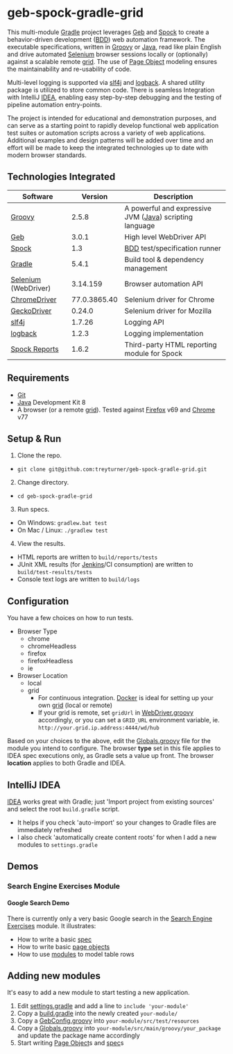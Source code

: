 # geb-spock-gradle-grid

This multi-module [Gradle] project leverages [Geb] and [Spock] to create a behavior-driven development ([BDD]) web automation framework. The executable specifications, written in [Groovy] or [Java], read like plain English and drive automated [Selenium] browser sessions locally or (optionally) against a scalable remote [grid]. The use of [Page Object] modeling ensures the maintainability and re-usability of code.

Multi-level logging is supported via [slf4j] and [logback]. A shared utility package is utilized to store common code. There is seamless Integration with IntelliJ [IDEA], enabling easy step-by-step debugging and the testing of pipeline automation entry-points.

The project is intended for educational and demonstration purposes, and can serve as a starting point to rapidly develop functional web application test suites or automation scripts across a variety of web applications. Additional examples and design patterns will be added over time and an effort will be made to keep the integrated technologies up to date with modern browser standards.

[Page Object]: https://github.com/SeleniumHQ/selenium/wiki/PageObjects

## Technologies Integrated

Software                |Version        |Description
---                     |---            |---
[Groovy]                |2.5.8          |A powerful and expressive JVM ([Java]) scripting language
[Geb] 	                |3.0.1          |High level WebDriver API
[Spock]	                |1.3            |[BDD] test/specification runner
[Gradle]                |5.4.1          |Build tool & dependency management
[Selenium] (WebDriver)  |3.14.159       |Browser automation API
[ChromeDriver]          |77.0.3865.40   |Selenium driver for Chrome
[GeckoDriver]           |0.24.0         |Selenium driver for Mozilla
[slf4j]                 |1.7.26         |Logging API
[logback]               |1.2.3          |Logging implementation
[Spock Reports]         |1.6.2          |Third-party HTML reporting module for Spock

[Groovy]: http://groovy-lang.org/
[Geb]: http://gebish.org
[Spock]: http://spockframework.org
[Spock Reports]: https://github.com/renatoathaydes/spock-reports
[BDD]: https://en.wikipedia.org/wiki/Behavior-driven_development
[Gradle]: https://gradle.org
[Selenium]: http://docs.seleniumhq.org
[Grid]: https://github.com/SeleniumHQ/docker-selenium
[ChromeDriver]: https://sites.google.com/a/chromium.org/chromedriver
[GeckoDriver]: https://github.com/mozilla/geckodriver
[slf4j]: http://www.slf4j.org
[logback]: http://logback.qos.ch
[IDEA]: https://www.jetbrains.com/idea

## Requirements
- [Git]
- [Java] Development Kit 8
- A browser (or a remote [grid]). Tested against [Firefox] v69 and [Chrome] v77

[Git]: https://git-scm.com/
[Java]: http://www.oracle.com/technetwork/java/javase/downloads/jdk8-downloads-2133151.html
[Firefox]: https://www.mozilla.org/en-US/firefox/new
[Chrome]: https://www.google.com/chrome/browser/desktop

## Setup & Run
1. Clone the repo.
  - `git clone git@github.com:treyturner/geb-spock-gradle-grid.git`
2. Change directory.
  - `cd geb-spock-gradle-grid`
3. Run specs.
  - On Windows: `gradlew.bat test`
  - On Mac / Linux: `./gradlew test`
4. View the results.
  - HTML reports are written to `build/reports/tests`
  - JUnit XML results (for [Jenkins]/CI consumption) are written to `build/test-results/tests`
  - Console text logs are written to `build/logs`

[Jenkins]: https://jenkins.io

## Configuration
You have a few choices on how to run tests.
- Browser Type
  - chrome
  - chromeHeadless
  - firefox
  - firefoxHeadless
  - ie
- Browser Location
  - local
  - grid
    - For continuous integration. [Docker] is ideal for setting up your own [grid] (local or remote)
    - If your grid is remote, set `gridUrl` in [WebDriver.groovy] accordingly, or you can set a `GRID_URL` environment variable, ie. `http://your.grid.ip.address:4444/wd/hub`

[Docker]: https://www.docker.com/products/docker-toolbox
[WebDriver.groovy]: util/src/main/groovy/util/WebDriver.groovy#L33

Based on your choices to the above, edit the [Globals.groovy] file for the module you intend to configure. The browser **type** set in this file applies to IDEA spec executions only, as Gradle sets a value up front. The browser **location** applies to both Gradle and IDEA. 

[Globals.groovy]: search-engine-exercises/src/main/groovy/search_engine_exercises/Globals.groovy#L6

## IntelliJ IDEA
[IDEA] works great with Gradle; just 'Import project from existing sources' and select the root `build.gradle` script.
- It helps if you check 'auto-import' so your changes to Gradle files are immediately refreshed
- I also check 'automatically create content roots' for when I add a new modules to `settings.gradle`

## Demos

### Search Engine Exercises Module

#### Google Search Demo
There is currently only a very basic Google search in the [Search Engine Exercises] module. It illustrates:

[Search Engine Exercises]: search-engine-exercises

- How to write a basic [spec]
- How to write basic [page objects]
- How to use [modules] to model table rows

[spec]: search-engine-exercises/src/test/groovy/search_engine_exercises/spec/google/GoogleSearchSpec.groovy
[page objects]: search-engine-exercises/src/test/groovy/search_engine_exercises/page/google
[modules]: search-engine-exercises/src/test/groovy/search_engine_exercises/module/google/GoogleSearchResult.groovy

## Adding new modules
It's easy to add a new module to start testing a new application.

1. Edit [settings.gradle] and add a line to `include 'your-module'`
2. Copy a [build.gradle]  into the newly created `your-module/`
3. Copy a [GebConfig.groovy] into `your-module/src/test/resources`
4. Copy a [Globals.groovy] into `your-module/src/main/groovy/your_package` and update the package name accordingly
5. Start writing [Page Object]s and [spec]s

[settings.gradle]: settings.gradle
[build.gradle]: search-engine-exercises/build.gradle
[GebConfig.groovy]: search-engine-exercises/src/test/resources/GebConfig.groovy
[Globals.groovy]: search-engine-exercises/src/main/groovy/search_engine_exercises/Globals.groovy
[WebApplicationSpecification.groovy]: util/src/main/groovy/util/WebApplicationSpecification.groovy
